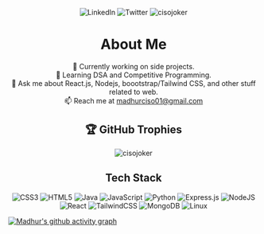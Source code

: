 <p align="center">
  <img src="https://img.shields.io/badge/LinkedIn-%230077B5.svg?logo=linkedin&logoColor=white" alt="LinkedIn">
  <img src="https://img.shields.io/badge/Twitter-%231DA1F2.svg?logo=Twitter&logoColor=white" alt="Twitter">
  <img src="https://komarev.com/ghpvc/?username=cisojoker&label=Profile%20views&color=0e75b6&style=flat" alt="cisojoker" />
</p>

<h1 align="center">About Me</h1>
<p align="center">
  🔭
  Currently working on side projects.<br>
  🌱 Learning DSA and Competitive Programming.<br>
  💬 Ask me about React.js, Nodejs, boootstrap/Tailwind CSS, and other stuff related to web.<br>
  📫 Reach me at <a href="mailto:madhurciso01@gmail.com">madhurciso01@gmail.com</a>
</p>

<h2 align="center">🏆 GitHub Trophies</h2>

<p align="center">
  <!-- <img src="https://github-profile-trophy.vercel.app/?username=cisojoker&theme=dracula&no-frame=false&no-bg=false&margin-w=4" alt="GitHub Trophies"> -->
  <img src="https://github-profile-trophy.vercel.app/?username=cisojoker&column=4&margin-w=15&margin-h=15&theme=dracula&no-frame=false&no-bg=false&margin-w=4" alt="cisojoker" />
</p>


<h2 align="center">Tech Stack</h2>
<p align="center">
  <img src="https://img.shields.io/badge/css3-%231572B6.svg?style=for-the-badge&logo=css3&logoColor=white" alt="CSS3">
  <img src="https://img.shields.io/badge/html5-%23E34F26.svg?style=for-the-badge&logo=html5&logoColor=white" alt="HTML5">
  <img src="https://img.shields.io/badge/java-%23ED8B00.svg?style=for-the-badge&logo=java&logoColor=white" alt="Java">
  <img src="https://img.shields.io/badge/javascript-%23323330.svg?style=for-the-badge&logo=javascript&logoColor=%23F7DF1E" alt="JavaScript">
  <img src="https://img.shields.io/badge/python-3670A0?style=for-the-badge&logo=python&logoColor=ffdd54" alt="Python">
  <img src="https://img.shields.io/badge/express.js-%23404d59.svg?style=for-the-badge&logo=express&logoColor=%2361DAFB" alt="Express.js">
  <img src="https://img.shields.io/badge/node.js-6DA55F?style=for-the-badge&logo=node.js&logoColor=white" alt="NodeJS">
  <img src="https://img.shields.io/badge/react-%2320232a.svg?style=for-the-badge&logo=react&logoColor=%2361DAFB" alt="React">
  <img src="https://img.shields.io/badge/tailwindcss-%2338B2AC.svg?style=for-the-badge&logo=tailwind-css&logoColor=white" alt="TailwindCSS">
  <img src="https://img.shields.io/badge/MongoDB-%234ea94b.svg?style=for-the-badge&logo=mongodb&logoColor=white" alt="MongoDB">
  <img src="https://img.shields.io/badge/Linux-FCC624?style=for-the-badge&logo=linux&logoColor=black" alt="Linux">
</p>

[![Madhur's github activity graph](https://github-readme-activity-graph.vercel.app/graph?username=cisojoker&bg_color=282a35&color=ffffff&line=ec7696&point=ffffff&area=true&hide_border=true)](https://github.com/github-readme-activity-graph)
